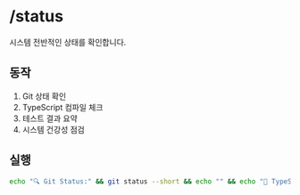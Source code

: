 # /status

시스템 전반적인 상태를 확인합니다.

## 동작
1. Git 상태 확인
2. TypeScript 컴파일 체크
3. 테스트 결과 요약
4. 시스템 건강성 점검

## 실행
```bash
echo "🔍 Git Status:" && git status --short && echo "" && echo "🔧 TypeScript Check:" && npm run typecheck && echo "" && echo "🧪 Quick Test:" && npm run test && echo "" && echo "✅ 시스템 상태 점검 완료"
```